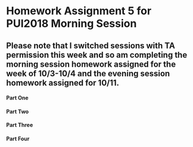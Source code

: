# Homework Assignment 5 for PUI2018 Morning Session

## Please note that I switched sessions with TA permission this week and so am completing the morning session homework assigned for the week of 10/3-10/4 and the evening session homework assigned for 10/11.

#### Part One

#### Part Two

#### Part Three

#### Part Four